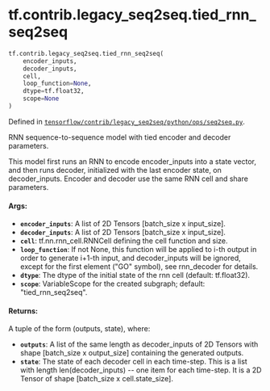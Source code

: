 <div itemscope itemtype="http://developers.google.com/ReferenceObject">
<meta itemprop="name" content="tf.contrib.legacy_seq2seq.tied_rnn_seq2seq" />
<meta itemprop="path" content="Stable" />
</div>

# tf.contrib.legacy_seq2seq.tied_rnn_seq2seq

``` python
tf.contrib.legacy_seq2seq.tied_rnn_seq2seq(
    encoder_inputs,
    decoder_inputs,
    cell,
    loop_function=None,
    dtype=tf.float32,
    scope=None
)
```



Defined in [`tensorflow/contrib/legacy_seq2seq/python/ops/seq2seq.py`](https://www.tensorflow.org/code/tensorflow/contrib/legacy_seq2seq/python/ops/seq2seq.py).

RNN sequence-to-sequence model with tied encoder and decoder parameters.

This model first runs an RNN to encode encoder_inputs into a state vector, and
then runs decoder, initialized with the last encoder state, on decoder_inputs.
Encoder and decoder use the same RNN cell and share parameters.

#### Args:

* <b>`encoder_inputs`</b>: A list of 2D Tensors [batch_size x input_size].
* <b>`decoder_inputs`</b>: A list of 2D Tensors [batch_size x input_size].
* <b>`cell`</b>: tf.nn.rnn_cell.RNNCell defining the cell function and size.
* <b>`loop_function`</b>: If not None, this function will be applied to i-th output
    in order to generate i+1-th input, and decoder_inputs will be ignored,
    except for the first element ("GO" symbol), see rnn_decoder for details.
* <b>`dtype`</b>: The dtype of the initial state of the rnn cell (default: tf.float32).
* <b>`scope`</b>: VariableScope for the created subgraph; default: "tied_rnn_seq2seq".


#### Returns:

A tuple of the form (outputs, state), where:
* <b>`outputs`</b>: A list of the same length as decoder_inputs of 2D Tensors with
      shape [batch_size x output_size] containing the generated outputs.
* <b>`state`</b>: The state of each decoder cell in each time-step. This is a list
      with length len(decoder_inputs) -- one item for each time-step.
      It is a 2D Tensor of shape [batch_size x cell.state_size].